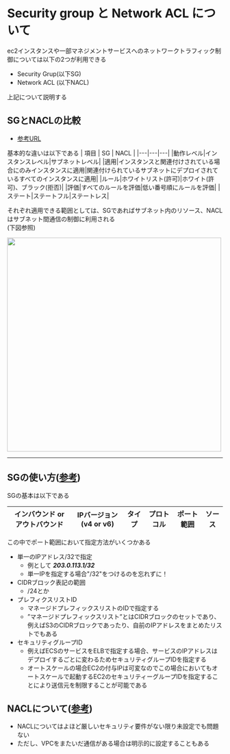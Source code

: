 # Security group と Network ACL について
ec2インスタンスや一部マネジメントサービスへのネットワークトラフィック制御については以下の2つが利用できる
- Security Grup(以下SG)
- Network ACL (以下NACL)

上記について説明する

## SGとNACLの比較
- [参考URL](https://docs.aws.amazon.com/ja_jp/vpc/latest/userguide/infrastructure-security.html)

基本的な違いは以下である
| 項目 | SG | NACL |
|---|---|---|
|動作レベル|インスタンスレベル|サブネットレベル|
|適用|インスタンスと関連付けされている場合にのみインスタンスに適用|関連付けられているサブネットにデプロイされているすべてのインスタンスに適用|
|ルール|ホワイトリスト(許可)|ホワイト(許可)、ブラック(拒否)|
|評価|すべてのルールを評価|低い番号順にルールを評価|
|ステート|ステートフル|ステートレス|

それぞれ適用できる範囲としては、SGであればサブネット内のリソース、NACLはサブネット間通信の制御に利用される   
(下図参照)

<img src="https://github.com/YoichiSoma/sites/assets/125415634/d41c71d8-e923-47d5-93c1-3f2a9de38fc7" width="500">

----
## SGの使い方([参考](https://docs.aws.amazon.com/ja_jp/vpc/latest/userguide/security-group-rules.html#security-group-referencing))
SGの基本は以下である

| インバウンド or アウトバウンド | IPバージョン(v4 or v6) | タイプ | プロトコル | ポート範囲 | ソース |
|---|---|---|---|---|---|

この中でポート範囲において指定方法がいくつかある
- 単一のIPアドレス/32で指定
   - 例として ***203.0.113.1/32*** 
   - 単一IPを指定する場合"/32"をつけるのを忘れずに！
- CIDRブロック表記の範囲
   - /24とか
- プレフィクスリストID
   - マネージドプレフィックスリストのIDで指定する
   - ”マネージドプレフィックスリスト”とはCIDRブロックのセットであり、例えばS3のCIDRブロックであったり、自前のIPアドレスをまとめたリストでもある
- セキュリティグループID
   - 例えばECSのサービスをELBで指定する場合、サービスのIPアドレスはデプロイするごとに変わるためセキュリティグループIDを指定する
   - オートスケールの場合EC2の付与IPは可変なのでこの場合においてもオートスケールで起動するEC2のセキュリティーグループIDを指定することにより送信元を制限することが可能である


## NACLについて([参考](https://docs.aws.amazon.com/ja_jp/vpc/latest/userguide/vpc-network-acls.html))
- NACLについてはよほど厳しいセキュリティ要件がない限り未設定でも問題ない
- ただし、VPCをまたいだ通信がある場合は明示的に設定することもある




